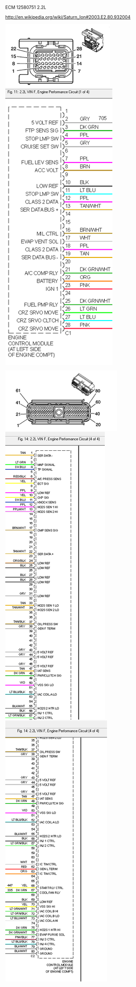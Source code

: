 ECM 12580751
2.2L

http://en.wikipedia.org/wiki/Saturn_Ion#2003.E2.80.932004


![Connector](Images/2004_saturn_connector_1.png)
![Wiring Diagram](Images/2004_saturn_ecu_1.png)


![Connector](Images/2004_saturn_connector_2.png)
![Wiring Diagram](Images/2004_saturn_ecu_2.png)
![Wiring Diagram](Images/2004_saturn_ecu_3.png)
